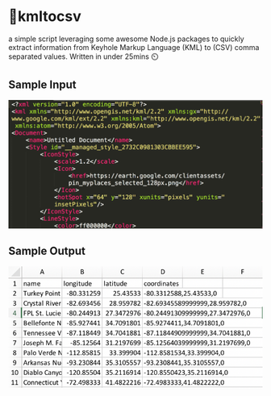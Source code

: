 # 📁kmltocsv
a simple script leveraging some awesome Node.js packages to quickly extract information from Keyhole Markup Language (KML) to  (CSV) comma separated values. Written in under 25mins ⏲️

## Sample Input 
![Alt text](./input.png?raw=true)

## Sample Output
![Alt text](./output.png?raw=true)
